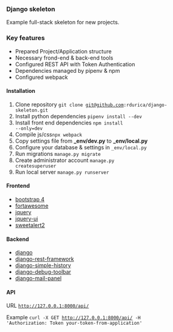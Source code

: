 ### Django skeleton ###
Example full-stack skeleton for new projects.

### Key features ###
- Prepared Project/Application structure
- Necessary frond-end & back-end tools
- Configured REST API with Token Authentication
- Dependencies managed by pipenv & npm
- Configured webpack

#### Installation ####
1. Clone repository <code>git clone git@github.com:rdurica/django-skeleton.git</code>
2. Install python dependencies <code>pipenv install --dev</code>
3. Install front end dependencies <code>npm install --only=dev</code>
4. Compile js/css<code>npx webpack</code>
5. Copy settings file from **_env/dev.py** to **_env/local.py**
6. Configure your database & settings in <code>_env/local.py</code>
7. Run migrations <code>manage.py migrate</code>
8. Create administrator account <code>manage.py createsuperuser</code>
9. Run local server <code>manage.py runserver</code>

#### Frontend ####
- [bootstrap 4](https://getbootstrap.com/docs/4.4/components/alerts/)
- [fortawesome](https://fontawesome.com/icons?d=gallery)
- [jquery](https://jquery.com/)
- [jquery-ui](https://jqueryui.com/)
- [sweetalert2](https://sweetalert2.github.io/)

#### Backend ####
- [django](https://www.djangoproject.com/)
- [django-rest-framework](https://www.django-rest-framework.org/)
- [django-simple-history](https://django-simple-history.readthedocs.io/en/latest/)
- [django-debug-toolbar](https://django-debug-toolbar.readthedocs.io/en/latest/)
- [django-mail-panel](https://github.com/scuml/django-mail-panel)

#### API ####
URL
<code>http://127.0.0.1:8000/api/ </code>

Example
<code>curl -X GET http://127.0.0.1:8000/api/ -H 'Authorization: Token your-token-from-application' </code>
